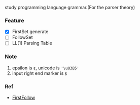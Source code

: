 study programming language grammar.(For the parser theory)

### Feature
* [x] FirstSet generate
* [ ] FollowSet
* [ ] LL(1) Parsing Table

### Note
1. epsilon is `ε`, unicode is `'\u03B5'`
2. input right end marker is `$`

### Ref
* [FirstFollow](https://www.cs.uaf.edu/~cs331/notes/FirstFollow.pdf)